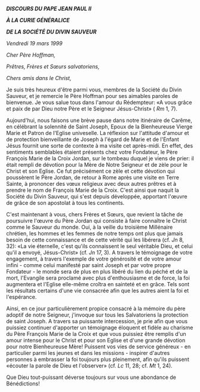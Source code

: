 ***DISCOURS DU PAPE JEAN PAUL II***

***À LA CURIE GÉNÉRALICE***

***DE LA SOCIÉTÉ DU DIVIN SAUVEUR***

*Vendredi 19 mars 1999*

*Cher Père Hoffman,*

*Prêtres, Frères et Sœurs salvatoriens,*

*Chers amis dans le Christ,*

Je suis très heureux d'être parmi vous, membres de la Société du Divin Sauveur, et je remercie le Père Hoffman pour ses aimables paroles de bienvenue. Je vous salue tous dans l'amour du Rédempteur: «A vous grâce et paix de par Dieu notre Père et le Seigneur Jésus-Christ» ( *Rm* 1, 7).

Aujourd'hui, nous faisons une brève pause dans notre itinéraire de Carême, en célébrant la solennité de Saint Joseph, Epoux de la Bienheureuse Vierge Marie et Patron de l'Eglise univeselle. La réflexion sur l'attitude d'amour et de protection bienveillante de Joseph à l'égard de Marie et de l'Enfant Jésus fournit une sorte de contexte à ma visite cet après-midi. En effet, des sentiments semblables étaient présents chez votre Fondateur, le Père François Marie de la Croix Jordan, sur le tombeau duquel je viens de prier: il était rempli de dévotion pour la Mère de Notre Seigneur et de zèle pour le Christ et son Eglise. Ce fut précisément ce zèle et cette dévotion qui poussèrent le Père Jordan, de retour à Rome après une visite en Terre Sainte, à prononcer des vœux religieux avec deux autres prêtres et à prendre le nom de François Marie de la Croix. C'est ainsi que naquit la Société du Divin Sauveur, qui s'est depuis développée, apportant l'œuvre de grâce de son apostolat à tous les continents.

C'est maintenant à vous, chers Frères et Sœurs, que revient la tâche de poursuivre l'œuvre du Père Jordan qui consiste à faire connaître le Christ comme le Sauveur du monde. Oui, à la veille du troisième Millénaire chrétien, les hommes et les femmes de notre temps ont plus que jamais besoin de cette connaissance et de cette vérité qui les libérera (cf. *Jn* 8, 32): «La vie éternelle, c'est qu'ils connaissent le seul véritable Dieu, et celui qu'il a envoyé, Jésus-Christ» (cf. *Jn* 17, 3). A travers le témoignage de votre engagement, à travers l'exemple de votre générosité et de votre amour infini - comme celui manifesté par saint Joseph et par votre propre Fondateur - le monde sera de plus en plus libéré du lien du péché et de la mort, l'Evangile sera proclamé avec plus d'enthousiasme et de force, la foi augmentera et l'Eglise elle-même croîtra en sainteté et en grâce. Tels sont les résultats certains d'une vie consacrée afin que les autres aient la foi et l'espérance.

Ainsi, en ce jour particulièrement propice consacré à la mémoire du père adoptif de notre Seigneur, j'invoque sur tous les Salvatoriens la protection de saint Joseph. A travers sa puissante intercession, je prie afin que vous puissiez continuer d'apporter un témoignage éloquent et fidèle au charisme du Père François Marie de la Croix et que vous puissiez être remplis d'un amour intense pour le Christ et pour son Eglise et d'une grande dévotion pour notre Bienheureuse Mère! Puissent vos vies de service généreux - en particulier parmi les jeunes et dans les missions - inspirer d'autres personnes à embrasser la foi toujours plus pleinement, afin qu'ils puissent «écouter la parole de Dieu et l'observer» (cf. *Lc* 11, 28; cf. *Mt* 1, 24).

Que Dieu tout-puissant déverse toujours sur vous une abondance de Bénédictions!